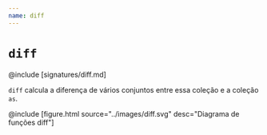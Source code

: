 ```yaml
---
name: diff
---
```


# `diff`

@include [signatures/diff.md]

`diff` calcula a diferença de vários conjuntos entre essa coleção e a coleção `as`.

@include [figure.html source="../images/diff.svg" desc="Diagrama de funções diff"]
